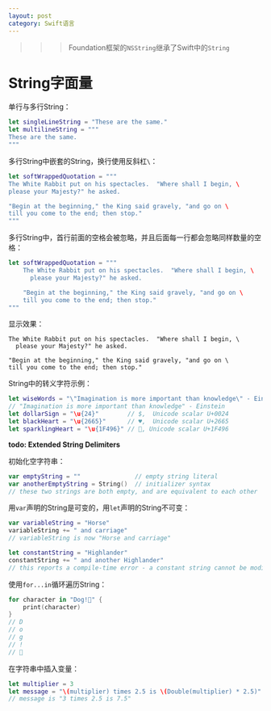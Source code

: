 ```yaml
---
layout: post
category: Swift语言
---
```


>>> Foundation框架的`NSString`继承了Swift中的`String`

# String字面量
单行与多行String：
```swift
let singleLineString = "These are the same."
let multilineString = """
These are the same.
"""
```

多行String中嵌套的String，换行使用反斜杠`\`：
```swift
let softWrappedQuotation = """
The White Rabbit put on his spectacles.  "Where shall I begin, \
please your Majesty?" he asked.

"Begin at the beginning," the King said gravely, "and go on \
till you come to the end; then stop."
"""
```

多行String中，首行前面的空格会被忽略，并且后面每一行都会忽略同样数量的空格：

```swift
let softWrappedQuotation = """
    The White Rabbit put on his spectacles.  "Where shall I begin, \
      please your Majesty?" he asked.

    "Begin at the beginning," the King said gravely, "and go on \
    till you come to the end; then stop."
"""
```
显示效果：
```
The White Rabbit put on his spectacles.  "Where shall I begin, \
  please your Majesty?" he asked.

"Begin at the beginning," the King said gravely, "and go on \
till you come to the end; then stop."
```

String中的转义字符示例：
```swift
let wiseWords = "\"Imagination is more important than knowledge\" - Einstein"
// "Imagination is more important than knowledge" - Einstein
let dollarSign = "\u{24}"        // $,  Unicode scalar U+0024
let blackHeart = "\u{2665}"      // ♥,  Unicode scalar U+2665
let sparklingHeart = "\u{1F496}" // 💖, Unicode scalar U+1F496
```

**todo: Extended String Delimiters**

初始化空字符串：
```swift
var emptyString = ""               // empty string literal
var anotherEmptyString = String()  // initializer syntax
// these two strings are both empty, and are equivalent to each other
```

用`var`声明的String是可变的，用`let`声明的String不可变：
```swift
var variableString = "Horse"
variableString += " and carriage"
// variableString is now "Horse and carriage"

let constantString = "Highlander"
constantString += " and another Highlander"
// this reports a compile-time error - a constant string cannot be modified
```

使用`for...in`循环遍历String：
```swift
for character in "Dog!🐶" {
    print(character)
}
// D
// o
// g
// !
// 🐶
```

在字符串中插入变量：
```swift
let multiplier = 3
let message = "\(multiplier) times 2.5 is \(Double(multiplier) * 2.5)"
// message is "3 times 2.5 is 7.5"
```
